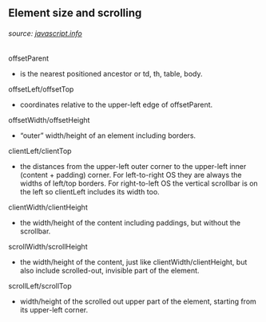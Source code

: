 ## Element size and scrolling
###### source: [javascript.info](https://javascript.info/size-and-scroll#sample-element)


offsetParent
- is the nearest positioned ancestor or td, th, table, body.

offsetLeft/offsetTop
- coordinates relative to the upper-left edge of offsetParent.

offsetWidth/offsetHeight
- “outer” width/height of an element including borders.

clientLeft/clientTop
- the distances from the upper-left outer corner to the upper-left inner (content + padding) corner. For left-to-right OS they are always the widths of left/top borders. For right-to-left OS the vertical scrollbar is on the left so clientLeft includes its width too.

clientWidth/clientHeight
- the width/height of the content including paddings, but without the scrollbar.

scrollWidth/scrollHeight
- the width/height of the content, just like clientWidth/clientHeight, but also include scrolled-out, invisible part of the element.

scrollLeft/scrollTop
- width/height of the scrolled out upper part of the element, starting from its upper-left corner.
